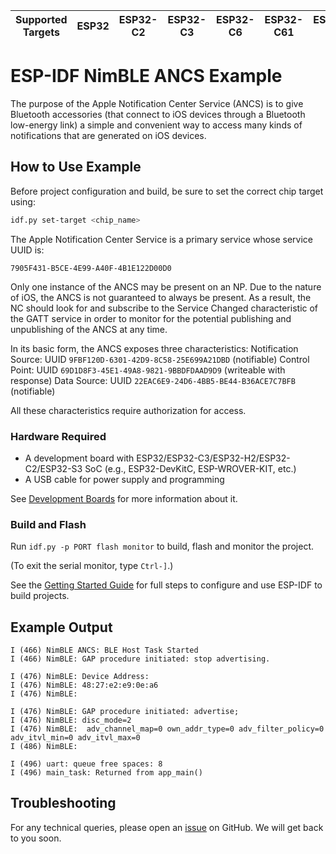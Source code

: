 | Supported Targets | ESP32 | ESP32-C2 | ESP32-C3 | ESP32-C6 | ESP32-C61 | ESP32-H2 | ESP32-S3 |
| ----------------- | ----- | -------- | -------- | -------- | --------- | -------- | -------- |

# ESP-IDF NimBLE ANCS Example

The purpose of the Apple Notification Center Service (ANCS) is to give Bluetooth accessories (that connect to iOS devices through a Bluetooth low-energy link) a simple and convenient way to access many kinds of notifications that are generated on iOS devices.

## How to Use Example

Before project configuration and build, be sure to set the correct chip target using:

```bash
idf.py set-target <chip_name>
```

The Apple Notification Center Service is a primary service whose service UUID is:

`7905F431-B5CE-4E99-A40F-4B1E122D00D0`

Only one instance of the ANCS may be present on an NP. Due to the nature of iOS, the ANCS is not guaranteed to always be present. As a result, the NC should look for and subscribe to the Service Changed characteristic of the GATT service in order to monitor for the potential publishing and unpublishing of the ANCS at any time.

In its basic form, the ANCS exposes three characteristics:
Notification Source: UUID `9FBF120D-6301-42D9-8C58-25E699A21DBD` (notifiable)
Control Point: UUID `69D1D8F3-45E1-49A8-9821-9BBDFDAAD9D9` (writeable with response)
Data Source: UUID `22EAC6E9-24D6-4BB5-BE44-B36ACE7C7BFB` (notifiable)

All these characteristics require authorization for access.

### Hardware Required

* A development board with ESP32/ESP32-C3/ESP32-H2/ESP32-C2/ESP32-S3 SoC (e.g., ESP32-DevKitC, ESP-WROVER-KIT, etc.)
* A USB cable for power supply and programming

See [Development Boards](https://www.espressif.com/en/products/devkits) for more information about it.

### Build and Flash

Run `idf.py -p PORT flash monitor` to build, flash and monitor the project.

(To exit the serial monitor, type ``Ctrl-]``.)

See the [Getting Started Guide](https://idf.espressif.com/) for full steps to configure and use ESP-IDF to build projects.

## Example Output

```
I (466) NimBLE ANCS: BLE Host Task Started
I (466) NimBLE: GAP procedure initiated: stop advertising.

I (476) NimBLE: Device Address:
I (476) NimBLE: 48:27:e2:e9:0e:a6
I (476) NimBLE:

I (476) NimBLE: GAP procedure initiated: advertise;
I (476) NimBLE: disc_mode=2
I (476) NimBLE:  adv_channel_map=0 own_addr_type=0 adv_filter_policy=0 adv_itvl_min=0 adv_itvl_max=0
I (486) NimBLE:

I (496) uart: queue free spaces: 8
I (496) main_task: Returned from app_main()
```

## Troubleshooting

For any technical queries, please open an [issue](https://github.com/espressif/esp-idf/issues) on GitHub. We will get back to you soon.
